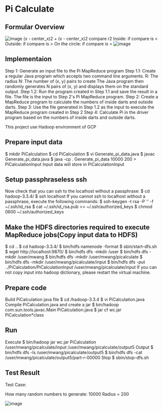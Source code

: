 # Pi Calculate

## Formular Overview
![image](https://user-images.githubusercontent.com/55336314/195229693-78c64daf-a6e1-412d-a873-58d9b1d7ff07.png)
(x - center_x)2 + (x - center_x)2 compare r2
Inside: if compare is <
Outside: if compare is >
On the circle: if compare is =
![image](https://user-images.githubusercontent.com/55336314/195230106-07fe71f0-f0b1-4868-9808-f797b1902dc4.png)

## Implementaion 
Step 1: Generate an input file to the Pi MapReduce program
Step 1.1: Create a regular Java program which accepts two command line arguments.
R: The radius
N: The number of (x, y) pairs to create The Java program then randomly generates N pairs of (x, y) and displays them on the standard output. 
Step 1.2: Run the program created in Step 
1.1 and save the result in a file. The file is the input to Step 2's Pi MapReduce program.
Step 2: Create a MapReduce program to calculate the numbers of inside darts and outside darts.
Step 3: Use the file generated in Step 1.2 as the input to execute the MapReduce program created in Step 2
Step 4: Calculate Pi in the driver program based on the numbers of inside darts and outside darts.

This project use Hadoop environment of GCP

## Prepare input data
  $ mkdir PiCalculation
  $ cd PiCalculation
  $ vi Generate_pi_data.java
  $ javac Generate_pi_data.java
  $ java -cp . Generate_pi_data 10000 200 > PiCalculationInput
Input data will store in PiCalculationInput

## Setup passphraseless ssh
Now check that you can ssh to the localhost without a passphrase:
$ cd hadoop-3.3.4/
$ ssh localhost
If you cannot ssh to localhost without a passphrase, execute the following commands:
$ ssh-keygen -t rsa -P '' -f ~/.ssh/id_rsa
$ cat ~/.ssh/id_rsa.pub >> ~/.ssh/authorized_keys
$ chmod 0600 ~/.ssh/authorized_keys
## Make the HDFS directories required to execute MapReduce jobs(Copy input data to HDFS)
$ cd ..
$ cd hadoop-3.3.4/
$ bin/hdfs namenode -format
$ sbin/start-dfs.sh
$ wget http://localhost:9870/
$ bin/hdfs dfs -mkdir /user
$ bin/hdfs dfs -mkdir /user/mwang
$ bin/hdfs dfs -mkdir /user/mwang/picalculate
$ bin/hdfs dfs -mkdir /user/mwang/picalculate/input
$ bin/hdfs dfs -put ../PiCalculation/PiCalculationInput /user/mwang/picalculate/input
If you can not copy input into hadoop dictionary, please restart the virtual machine.

## Prepare code
Build PiCalculation java file
  $ cd /hadoop-3.3.4
  $ vi PiCalculation.java      
Compile PiCalculation.java and create a jar
  $ bin/hadoop com.sun.tools.javac.Main PiCalculation.java
  $ jar cf wc.jar PiCalculation*class  

## Run
Execute
  $ bin/hadoop jar wc.jar PiCalculation /user/mwang/picalculate/input /user/mwang/picalculate/output5
Output
  $ bin/hdfs dfs -ls /user/mwang/picalculate/output5
  $ bin/hdfs dfs -cat /user/mwang/picalculate/output5/part-r-00000 
Stop
  $ sbin/stop-dfs.sh
  
## Test Result
Test Case:

How many random numbers to generate: 10000 Radius = 200

![image](https://user-images.githubusercontent.com/55336314/195896605-94bb6973-432d-40bf-88ee-24d2afa1ada6.png)

